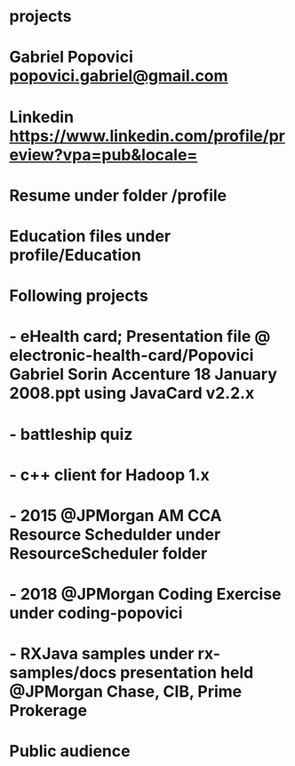 # projects

# Gabriel Popovici popovici.gabriel@gmail.com
# Linkedin https://www.linkedin.com/profile/preview?vpa=pub&locale=
# Resume under folder /profile 
# Education files under profile/Education

# Following projects 
# - eHealth card; Presentation file @ electronic-health-card/Popovici Gabriel Sorin Accenture 18 January 2008.ppt using JavaCard v2.2.x   
# - battleship quiz 
# - c++ client for Hadoop 1.x 
# - 2015 @JPMorgan AM CCA Resource Schedulder under ResourceScheduler folder
# - 2018 @JPMorgan Coding Exercise under coding-popovici 
# - RXJava samples under rx-samples/docs presentation held @JPMorgan Chase, CIB, Prime Prokerage
# Public audience 
